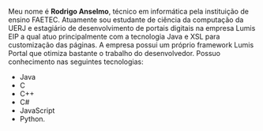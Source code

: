Meu nome é **Rodrigo Anselmo**, técnico em informática pela instituição de ensino FAETEC. Atuamente sou estudante de ciência da
computação da UERJ e estagiário de desenvolvimento de portais digitais na empresa Lumis EIP a qual atuo principalmente com 
a tecnologia Java e XSL para customização das páginas. A empresa possui um próprio framework Lumis Portal que otimiza bastante 
o trabalho do desenvolvedor. Possuo conhecimento nas seguintes tecnologias:
- Java
- C
- C++ 
- C# 
- JavaScript
- Python.
